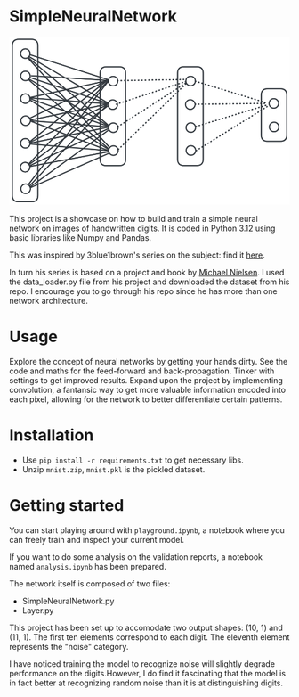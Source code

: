 # SimpleNeuralNetwork

<picture>
  <source srcset="./assets/network_diagram_light.png" media="(prefers-color-scheme: light)"/>
  <source srcset="./assets/network_diagram_dark.png"  media="(prefers-color-scheme: dark)"/>
  <img src="./assets/network_diagram_light.png"/> <!-- default -->
</picture>

This project is a showcase on how to build and train a simple neural network on images of handwritten digits. It is coded in Python 3.12 using basic libraries like Numpy and Pandas.

This was inspired by 3blue1brown's series on the subject: find it [here](https://youtu.be/aircAruvnKk?si=2ADANgQrMpzmQACh).

In turn his series is based on a project and book by [Michael Nielsen](https://github.com/mnielsen/neural-networks-and-deep-learning/). I used the data_loader.py file from his project and downloaded the dataset from his repo. I encourage you to go through his repo since he has more than one network architecture.

# Usage

Explore the concept of neural networks by getting your hands dirty.
See the code and maths for the feed-forward and back-propagation.
Tinker with settings to get improved results. Expand upon the project by implementing convolution, a fantansic way to get more valuable information encoded into each pixel, allowing for the network to better differentiate certain patterns.

# Installation

- Use `pip install -r requirements.txt` to get necessary libs.
- Unzip `mnist.zip`, `mnist.pkl` is the pickled dataset.

# Getting started

You can start playing around with `playground.ipynb`, a notebook where you can freely train and inspect your current model.

If you want to do some analysis on the validation reports, a notebook named `analysis.ipynb` has been prepared.

The network itself is composed of two files:
- SimpleNeuralNetwork.py
- Layer.py

This project has been set up to accomodate two output shapes: (10, 1) and (11, 1). The first ten elements correspond to each digit. The eleventh element represents the "noise" category.

I have noticed training the model to recognize noise will slightly degrade performance on the digits.However, I do find it fascinating that the model is in fact better at recognizing random noise than it is at distinguishing digits.